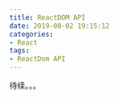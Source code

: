 ```yaml
---
title: ReactDOM API
date: 2019-08-02 19:15:12
categories:
- React
tags:
- ReactDom API
---
```


待续。。。